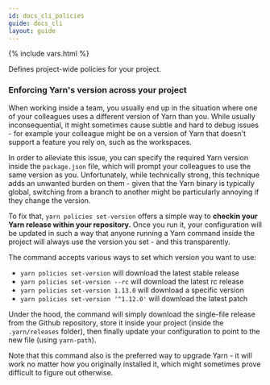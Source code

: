 ```yaml
---
id: docs_cli_policies
guide: docs_cli
layout: guide
---
```


{% include vars.html %}

<p class="lead">Defines project-wide policies for your project.</p>

### Enforcing Yarn's version across your project <a class="toc" id="toc-policies-set-version" href="#toc-policies-set-version"></a>

When working inside a team, you usually end up in the situation where one of your
colleagues uses a different version of Yarn than you. While usually inconsequential,
it might sometimes cause subtle and hard to debug issues - for example your colleague
might be on a version of Yarn that doesn't support a feature you rely on, such as
the workspaces.

In order to alleviate this issue, you can specify the required Yarn version inside
the `package.json` file, which will prompt your colleagues to use the same version as
you. Unfortunately, while technically strong, this technique adds an unwanted burden
on them - given that the Yarn binary is typically global, switching from a branch to
another might be particularly annoying if they change the version.

To fix that, `yarn policies set-version` offers a simple way to **checkin your Yarn
release within your repository.** Once you run it, your configuration will be updated
in such a way that anyone running a Yarn command inside the project will always use
the version you set - and this transparently.

The command accepts various ways to set which version you want to use:

  - `yarn policies set-version` will download the latest stable release
  - `yarn policies set-version --rc` will download the latest rc release
  - `yarn policies set-version 1.13.0` will download a specific version
  - `yarn policies set-version '^1.12.0'` will download the latest patch

Under the hood, the command will simply download the single-file release from the
Github repository, store it inside your project (inside the `.yarn/releases` folder),
then finally update your configuration to point to the new file (using `yarn-path`).

Note that this command also is the preferred way to upgrade Yarn - it will work no
matter how you originally installed it, which might sometimes prove difficult to
figure out otherwise.
